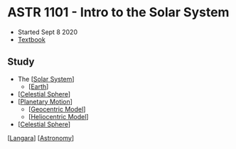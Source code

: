 # ASTR 1101 - Intro to the Solar System

- Started Sept 8 2020
- [Textbook](https://openstax.org/details/books/astronomy)

## Study

- The [[Solar System]]
  - [[Earth]]
- [[Celestial Sphere]]
- [[Planetary Motion]]
  - [[Geocentric Model]]
  - [[Heliocentric Model]]
- [[Celestial Sphere]]

[[Langara]] [[Astronomy]]

[//begin]: # "Autogenerated link references for markdown compatibility"
[Solar System]: solar-system "Solar System"
[Earth]: earth "Earth 🜨"
[Celestial Sphere]: celestial-sphere "Celestial Sphere"
[Planetary Motion]: planetary-motion "Planetary Motion"
[Geocentric Model]: geocentric-model "Geocentric Model"
[Heliocentric Model]: heliocentric-model "Heliocentric Model"
[Langara]: langara "Langara"
[Astronomy]: astronomy "Astronomy"
[//end]: # "Autogenerated link references"
